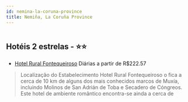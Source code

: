 ```yaml
---
id: nemina-la-coruna-province
title: Nemiña, La Coruña Province
---
```


<center><img src="https://i.travelapi.com/hotels/11000000/10490000/10487000/10486959/10486959_10_b.jpg" alt="" /></center>


## Hotéis 2 estrelas - ⭐️⭐️

-    [Hotel Rural Fontequeiroso](https://www.hurb.com/hoteis/nemina/hotel-rural-fontequeiroso-JNP-JP557093?cmp=18055) Diárias a partir de R$222.57
   > Localização do Estabelecimento Hotel Rural Fontequeiroso o fica a cerca de 10 km de alguns dos mais conhecidos marcos de Muxía, incluindo Molinos de San Adrián de Toba e Secadero de Cóngreos.  Este hotel de ambiente romântico encontra-se ainda a cerca de 
